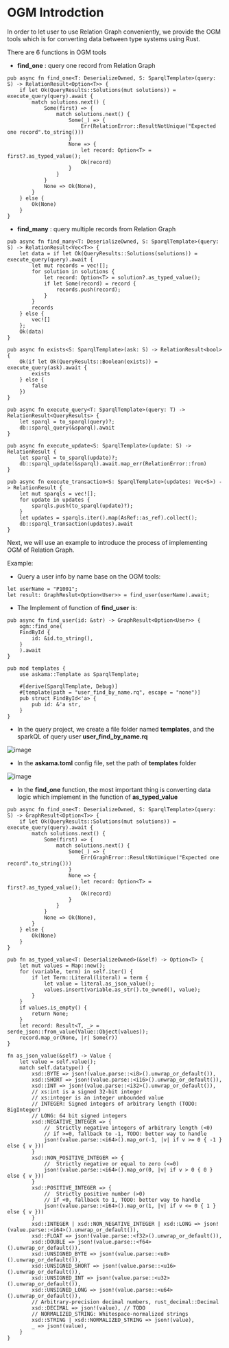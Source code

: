 # OGM Introdction

In order to let user to use Relation Graph conveniently, we provide the OGM tools which is for converting data between type systems using Rust.


There are 6 functions in OGM tools

- **find_one** : query one record from Relation Graph
```
pub async fn find_one<T: DeserializeOwned, S: SparqlTemplate>(query: S) -> RelationResult<Option<T>> {
    if let Ok(QueryResults::Solutions(mut solutions)) = execute_query(query).await {
        match solutions.next() {
            Some(first) => {
                match solutions.next() {
                    Some(_) => {
                        Err(RelationError::ResultNotUnique("Expected one record".to_string()))
                    }
                    None => {
                        let record: Option<T> = first?.as_typed_value();
                        Ok(record)
                    }
                }
            }
            None => Ok(None),
        }
    } else {
        Ok(None)
    }
}
```
- **find_many** : query multiple records from Relation Graph
```
pub async fn find_many<T: DeserializeOwned, S: SparqlTemplate>(query: S) -> RelationResult<Vec<T>> {
    let data = if let Ok(QueryResults::Solutions(solutions)) = execute_query(query).await {
        let mut records = vec![];
        for solution in solutions {
            let record: Option<T> = solution?.as_typed_value();
            if let Some(record) = record {
                records.push(record);
            }
        }
        records
    } else {
        vec![]
    };
    Ok(data)
}

pub async fn exists<S: SparqlTemplate>(ask: S) -> RelationResult<bool> {
    Ok(if let Ok(QueryResults::Boolean(exists)) = execute_query(ask).await {
        exists
    } else {
        false
    })
}

pub async fn execute_query<T: SparqlTemplate>(query: T) -> RelationResult<QueryResults> {
    let sparql = to_sparql(query)?;
    db::sparql_query(&sparql).await
}

pub async fn execute_update<S: SparqlTemplate>(update: S) -> RelationResult {
    let sparql = to_sparql(update)?;
    db::sparql_update(&sparql).await.map_err(RelationError::from)
}

pub async fn execute_transaction<S: SparqlTemplate>(updates: Vec<S>) -> RelationResult {
    let mut sparqls = vec![];
    for update in updates {
        sparqls.push(to_sparql(update)?);
    }
    let updates = sparqls.iter().map(AsRef::as_ref).collect();
    db::sparql_transaction(updates).await
}
```


Next, we will use an example to introduce the process of implementing OGM of Relation Graph.

Example: 
- Query a user info by name base on the OGM tools:

```
let userName = "P1001";
let result: GraphReslut<Option<User>> = find_user(userName).await;
```

- The Implement of function of **find_user** is:
```
pub async fn find_user(id: &str) -> GraphResult<Option<User>> {
    ogm::find_one(
    FindById {
        id: &id.to_string(),
    }
    ).await
}

pub mod templates {
    use askama::Template as SparqlTemplate;

    #[derive(SparqlTemplate, Debug)]
    #[template(path = "user_find_by_name.rq", escape = "none")]
    pub struct FindById<'a> {
        pub id: &'a str,
    }
}

```
- In the query project, we create a file folder named **templates**, and
the sparkQL of query user  **user_find_by_name.rq**

![image](https://user-images.githubusercontent.com/91399393/188111906-455adf98-a72f-43ec-8795-8a346a0e8057.png)

- In the **askama.toml** config file, set the path of **templates** folder

![image](https://user-images.githubusercontent.com/91399393/188111736-1ab61449-6569-4b4c-b5d1-b37b61246d71.png)

- In the **find_one** function, the most important thing is converting data logic which implement in the function of **as_typed_value**

```
pub async fn find_one<T: DeserializeOwned, S: SparqlTemplate>(query: S) -> GraphResult<Option<T>> {
    if let Ok(QueryResults::Solutions(mut solutions)) = execute_query(query).await {
        match solutions.next() {
            Some(first) => {
                match solutions.next() {
                    Some(_) => {
                        Err(GraphError::ResultNotUnique("Expected one record".to_string()))
                    }
                    None => {
                        let record: Option<T> = first?.as_typed_value();
                        Ok(record)
                    }
                }
            }
            None => Ok(None),
        }
    } else {
        Ok(None)
    }
}

pub fn as_typed_value<T: DeserializeOwned>(&self) -> Option<T> {
    let mut values = Map::new();
    for (variable, term) in self.iter() {
        if let Term::Literal(literal) = term {
            let value = literal.as_json_value();
            values.insert(variable.as_str().to_owned(), value);
        }
    }
    if values.is_empty() {
        return None;
    }
    let record: Result<T, _> = serde_json::from_value(Value::Object(values));
    record.map_or(None, |r| Some(r))
}

fn as_json_value(&self) -> Value {
    let value = self.value();
    match self.datatype() {
        xsd::BYTE => json!(value.parse::<i8>().unwrap_or_default()),
        xsd::SHORT => json!(value.parse::<i16>().unwrap_or_default()),
        xsd::INT => json!(value.parse::<i32>().unwrap_or_default()),
        // xs:int is a signed 32-bit integer
        // xs:integer is an integer unbounded value
        // INTEGER: Signed integers of arbitrary length (TODO: BigInteger)
        // LONG: 64 bit signed integers
        xsd::NEGATIVE_INTEGER => {
            //  Strictly negative integers of arbitrary length (<0)
            // if >=0, fallback to -1, TODO: better way to handle
            json!(value.parse::<i64>().map_or(-1, |v| if v >= 0 { -1 } else { v }))
        }
        xsd::NON_POSITIVE_INTEGER => {
            //  Strictly negative or equal to zero (<=0)
            json!(value.parse::<i64>().map_or(0, |v| if v > 0 { 0 } else { v }))
        }
        xsd::POSITIVE_INTEGER => {
            //  Strictly positive number (>0)
            // if <0, fallback to 1, TODO: better way to handle
            json!(value.parse::<i64>().map_or(1, |v| if v <= 0 { 1 } else { v }))
        }
        xsd::INTEGER | xsd::NON_NEGATIVE_INTEGER | xsd::LONG => json!(value.parse::<i64>().unwrap_or_default()),
        xsd::FLOAT => json!(value.parse::<f32>().unwrap_or_default()),
        xsd::DOUBLE => json!(value.parse::<f64>().unwrap_or_default()),
        xsd::UNSIGNED_BYTE => json!(value.parse::<u8>().unwrap_or_default()),
        xsd::UNSIGNED_SHORT => json!(value.parse::<u16>().unwrap_or_default()),
        xsd::UNSIGNED_INT => json!(value.parse::<u32>().unwrap_or_default()),
        xsd::UNSIGNED_LONG => json!(value.parse::<u64>().unwrap_or_default()),
        // Arbitrary-precision decimal numbers, rust_decimal::Decimal
        xsd::DECIMAL => json!(value), // TODO
        // NORMALIZED_STRING: Whitespace-normalized strings
        xsd::STRING | xsd::NORMALIZED_STRING => json!(value),
        _ => json!(value),
    }
}
```
